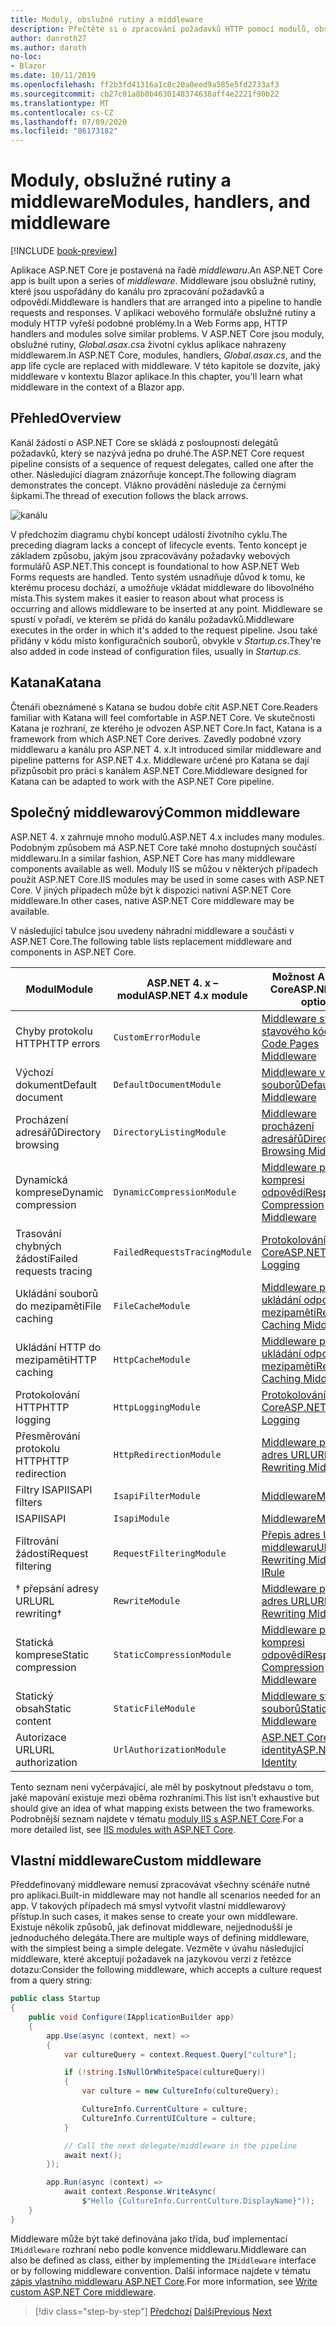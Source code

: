 ```yaml
---
title: Moduly, obslužné rutiny a middleware
description: Přečtěte si o zpracování požadavků HTTP pomocí modulů, obslužných rutin a middlewaru.
author: danroth27
ms.author: daroth
no-loc:
- Blazor
ms.date: 10/11/2019
ms.openlocfilehash: ff2b3fd41316a1c8c20a0eed9a585e5fd2733af3
ms.sourcegitcommit: cb27c01a8b0b4630148374638aff4e2221f90b22
ms.translationtype: MT
ms.contentlocale: cs-CZ
ms.lasthandoff: 07/09/2020
ms.locfileid: "86173182"
---
```

# <a name="modules-handlers-and-middleware"></a><span data-ttu-id="8ec43-103">Moduly, obslužné rutiny a middleware</span><span class="sxs-lookup"><span data-stu-id="8ec43-103">Modules, handlers, and middleware</span></span>

[!INCLUDE [book-preview](../../../includes/book-preview.md)]

<span data-ttu-id="8ec43-104">Aplikace ASP.NET Core je postavená na řadě *middlewaru*.</span><span class="sxs-lookup"><span data-stu-id="8ec43-104">An ASP.NET Core app is built upon a series of *middleware*.</span></span> <span data-ttu-id="8ec43-105">Middleware jsou obslužné rutiny, které jsou uspořádány do kanálu pro zpracování požadavků a odpovědí.</span><span class="sxs-lookup"><span data-stu-id="8ec43-105">Middleware is handlers that are arranged into a pipeline to handle requests and responses.</span></span> <span data-ttu-id="8ec43-106">V aplikaci webového formuláře obslužné rutiny a moduly HTTP vyřeší podobné problémy.</span><span class="sxs-lookup"><span data-stu-id="8ec43-106">In a Web Forms app, HTTP handlers and modules solve similar problems.</span></span> <span data-ttu-id="8ec43-107">V ASP.NET Core jsou moduly, obslužné rutiny, *Global.asax.cs*a životní cyklus aplikace nahrazeny middlewarem.</span><span class="sxs-lookup"><span data-stu-id="8ec43-107">In ASP.NET Core, modules, handlers, *Global.asax.cs*, and the app life cycle are replaced with middleware.</span></span> <span data-ttu-id="8ec43-108">V této kapitole se dozvíte, jaký middleware v kontextu Blazor aplikace.</span><span class="sxs-lookup"><span data-stu-id="8ec43-108">In this chapter, you'll learn what middleware in the context of a Blazor app.</span></span>

## <a name="overview"></a><span data-ttu-id="8ec43-109">Přehled</span><span class="sxs-lookup"><span data-stu-id="8ec43-109">Overview</span></span>

<span data-ttu-id="8ec43-110">Kanál žádostí o ASP.NET Core se skládá z posloupnosti delegátů požadavků, který se nazývá jedna po druhé.</span><span class="sxs-lookup"><span data-stu-id="8ec43-110">The ASP.NET Core request pipeline consists of a sequence of request delegates, called one after the other.</span></span> <span data-ttu-id="8ec43-111">Následující diagram znázorňuje koncept.</span><span class="sxs-lookup"><span data-stu-id="8ec43-111">The following diagram demonstrates the concept.</span></span> <span data-ttu-id="8ec43-112">Vlákno provádění následuje za černými šipkami.</span><span class="sxs-lookup"><span data-stu-id="8ec43-112">The thread of execution follows the black arrows.</span></span>

![kanálu](media/middleware/request-delegate-pipeline.png)

<span data-ttu-id="8ec43-114">V předchozím diagramu chybí koncept událostí životního cyklu.</span><span class="sxs-lookup"><span data-stu-id="8ec43-114">The preceding diagram lacks a concept of lifecycle events.</span></span> <span data-ttu-id="8ec43-115">Tento koncept je základem způsobu, jakým jsou zpracovávány požadavky webových formulářů ASP.NET.</span><span class="sxs-lookup"><span data-stu-id="8ec43-115">This concept is foundational to how ASP.NET Web Forms requests are handled.</span></span> <span data-ttu-id="8ec43-116">Tento systém usnadňuje důvod k tomu, ke kterému procesu dochází, a umožňuje vkládat middleware do libovolného místa.</span><span class="sxs-lookup"><span data-stu-id="8ec43-116">This system makes it easier to reason about what process is occurring and allows middleware to be inserted at any point.</span></span> <span data-ttu-id="8ec43-117">Middleware se spustí v pořadí, ve kterém se přidá do kanálu požadavků.</span><span class="sxs-lookup"><span data-stu-id="8ec43-117">Middleware executes in the order in which it's added to the request pipeline.</span></span> <span data-ttu-id="8ec43-118">Jsou také přidány v kódu místo konfiguračních souborů, obvykle v *Startup.cs*.</span><span class="sxs-lookup"><span data-stu-id="8ec43-118">They're also added in code instead of configuration files, usually in *Startup.cs*.</span></span>

## <a name="katana"></a><span data-ttu-id="8ec43-119">Katana</span><span class="sxs-lookup"><span data-stu-id="8ec43-119">Katana</span></span>

<span data-ttu-id="8ec43-120">Čtenáři obeznámené s Katana se budou dobře cítit ASP.NET Core.</span><span class="sxs-lookup"><span data-stu-id="8ec43-120">Readers familiar with Katana will feel comfortable in ASP.NET Core.</span></span> <span data-ttu-id="8ec43-121">Ve skutečnosti Katana je rozhraní, ze kterého je odvozen ASP.NET Core.</span><span class="sxs-lookup"><span data-stu-id="8ec43-121">In fact, Katana is a framework from which ASP.NET Core derives.</span></span> <span data-ttu-id="8ec43-122">Zavedly podobné vzory middlewaru a kanálu pro ASP.NET 4. x.</span><span class="sxs-lookup"><span data-stu-id="8ec43-122">It introduced similar middleware and pipeline patterns for ASP.NET 4.x.</span></span> <span data-ttu-id="8ec43-123">Middleware určené pro Katana se dají přizpůsobit pro práci s kanálem ASP.NET Core.</span><span class="sxs-lookup"><span data-stu-id="8ec43-123">Middleware designed for Katana can be adapted to work with the ASP.NET Core pipeline.</span></span>

## <a name="common-middleware"></a><span data-ttu-id="8ec43-124">Společný middlewarový</span><span class="sxs-lookup"><span data-stu-id="8ec43-124">Common middleware</span></span>

<span data-ttu-id="8ec43-125">ASP.NET 4. x zahrnuje mnoho modulů.</span><span class="sxs-lookup"><span data-stu-id="8ec43-125">ASP.NET 4.x includes many modules.</span></span> <span data-ttu-id="8ec43-126">Podobným způsobem má ASP.NET Core také mnoho dostupných součástí middlewaru.</span><span class="sxs-lookup"><span data-stu-id="8ec43-126">In a similar fashion, ASP.NET Core has many middleware components available as well.</span></span> <span data-ttu-id="8ec43-127">Moduly IIS se můžou v některých případech použít ASP.NET Core.</span><span class="sxs-lookup"><span data-stu-id="8ec43-127">IIS modules may be used in some cases with ASP.NET Core.</span></span> <span data-ttu-id="8ec43-128">V jiných případech může být k dispozici nativní ASP.NET Core middleware.</span><span class="sxs-lookup"><span data-stu-id="8ec43-128">In other cases, native ASP.NET Core middleware may be available.</span></span>

<span data-ttu-id="8ec43-129">V následující tabulce jsou uvedeny náhradní middleware a součásti v ASP.NET Core.</span><span class="sxs-lookup"><span data-stu-id="8ec43-129">The following table lists replacement middleware and components in ASP.NET Core.</span></span>

|<span data-ttu-id="8ec43-130">Modul</span><span class="sxs-lookup"><span data-stu-id="8ec43-130">Module</span></span>                 |<span data-ttu-id="8ec43-131">ASP.NET 4. x – modul</span><span class="sxs-lookup"><span data-stu-id="8ec43-131">ASP.NET 4.x module</span></span>           |<span data-ttu-id="8ec43-132">Možnost ASP.NET Core</span><span class="sxs-lookup"><span data-stu-id="8ec43-132">ASP.NET Core option</span></span>|
|-----------------------|-----------------------------|-------------------|
|<span data-ttu-id="8ec43-133">Chyby protokolu HTTP</span><span class="sxs-lookup"><span data-stu-id="8ec43-133">HTTP errors</span></span>            |`CustomErrorModule`          |[<span data-ttu-id="8ec43-134">Middleware stránky stavového kódu</span><span class="sxs-lookup"><span data-stu-id="8ec43-134">Status Code Pages Middleware</span></span>](/aspnet/core/fundamentals/error-handling#usestatuscodepages)|
|<span data-ttu-id="8ec43-135">Výchozí dokument</span><span class="sxs-lookup"><span data-stu-id="8ec43-135">Default document</span></span>       |`DefaultDocumentModule`      |[<span data-ttu-id="8ec43-136">Middleware výchozích souborů</span><span class="sxs-lookup"><span data-stu-id="8ec43-136">Default Files Middleware</span></span>](/aspnet/core/fundamentals/static-files#serve-a-default-document)|
|<span data-ttu-id="8ec43-137">Procházení adresářů</span><span class="sxs-lookup"><span data-stu-id="8ec43-137">Directory browsing</span></span>     |`DirectoryListingModule`     |[<span data-ttu-id="8ec43-138">Middleware procházení adresářů</span><span class="sxs-lookup"><span data-stu-id="8ec43-138">Directory Browsing Middleware</span></span>](/aspnet/core/fundamentals/static-files#enable-directory-browsing)|
|<span data-ttu-id="8ec43-139">Dynamická komprese</span><span class="sxs-lookup"><span data-stu-id="8ec43-139">Dynamic compression</span></span>    |`DynamicCompressionModule`   |[<span data-ttu-id="8ec43-140">Middleware pro kompresi odpovědí</span><span class="sxs-lookup"><span data-stu-id="8ec43-140">Response Compression Middleware</span></span>](/aspnet/core/performance/response-compression)|
|<span data-ttu-id="8ec43-141">Trasování chybných žádostí</span><span class="sxs-lookup"><span data-stu-id="8ec43-141">Failed requests tracing</span></span>|`FailedRequestsTracingModule`|[<span data-ttu-id="8ec43-142">Protokolování ASP.NET Core</span><span class="sxs-lookup"><span data-stu-id="8ec43-142">ASP.NET Core Logging</span></span>](/aspnet/core/fundamentals/logging/index#tracesource-provider)|
|<span data-ttu-id="8ec43-143">Ukládání souborů do mezipaměti</span><span class="sxs-lookup"><span data-stu-id="8ec43-143">File caching</span></span>           |`FileCacheModule`            |[<span data-ttu-id="8ec43-144">Middleware pro ukládání odpovědí do mezipaměti</span><span class="sxs-lookup"><span data-stu-id="8ec43-144">Response Caching Middleware</span></span>](/aspnet/core/performance/caching/middleware)|
|<span data-ttu-id="8ec43-145">Ukládání HTTP do mezipaměti</span><span class="sxs-lookup"><span data-stu-id="8ec43-145">HTTP caching</span></span>           |`HttpCacheModule`            |[<span data-ttu-id="8ec43-146">Middleware pro ukládání odpovědí do mezipaměti</span><span class="sxs-lookup"><span data-stu-id="8ec43-146">Response Caching Middleware</span></span>](/aspnet/core/performance/caching/middleware)|
|<span data-ttu-id="8ec43-147">Protokolování HTTP</span><span class="sxs-lookup"><span data-stu-id="8ec43-147">HTTP logging</span></span>           |`HttpLoggingModule`          |[<span data-ttu-id="8ec43-148">Protokolování ASP.NET Core</span><span class="sxs-lookup"><span data-stu-id="8ec43-148">ASP.NET Core Logging</span></span>](/aspnet/core/fundamentals/logging/index)|
|<span data-ttu-id="8ec43-149">Přesměrování protokolu HTTP</span><span class="sxs-lookup"><span data-stu-id="8ec43-149">HTTP redirection</span></span>       |`HttpRedirectionModule`      |[<span data-ttu-id="8ec43-150">Middleware pro přepis adres URL</span><span class="sxs-lookup"><span data-stu-id="8ec43-150">URL Rewriting Middleware</span></span>](/aspnet/core/fundamentals/url-rewriting)|
|<span data-ttu-id="8ec43-151">Filtry ISAPI</span><span class="sxs-lookup"><span data-stu-id="8ec43-151">ISAPI filters</span></span>          |`IsapiFilterModule`          |[<span data-ttu-id="8ec43-152">Middleware</span><span class="sxs-lookup"><span data-stu-id="8ec43-152">Middleware</span></span>](/aspnet/core/fundamentals/middleware/index)|
|<span data-ttu-id="8ec43-153">ISAPI</span><span class="sxs-lookup"><span data-stu-id="8ec43-153">ISAPI</span></span>                  |`IsapiModule`                |[<span data-ttu-id="8ec43-154">Middleware</span><span class="sxs-lookup"><span data-stu-id="8ec43-154">Middleware</span></span>](/aspnet/core/fundamentals/middleware/index)|
|<span data-ttu-id="8ec43-155">Filtrování žádostí</span><span class="sxs-lookup"><span data-stu-id="8ec43-155">Request filtering</span></span>      |`RequestFilteringModule`     |[<span data-ttu-id="8ec43-156">Přepis adres URL IRule middlewaru</span><span class="sxs-lookup"><span data-stu-id="8ec43-156">URL Rewriting Middleware IRule</span></span>](/aspnet/core/fundamentals/url-rewriting#irule-based-rule)|
|<span data-ttu-id="8ec43-157">&#8224; přepsání adresy URL</span><span class="sxs-lookup"><span data-stu-id="8ec43-157">URL rewriting&#8224;</span></span>   |`RewriteModule`              |[<span data-ttu-id="8ec43-158">Middleware pro přepis adres URL</span><span class="sxs-lookup"><span data-stu-id="8ec43-158">URL Rewriting Middleware</span></span>](/aspnet/core/fundamentals/url-rewriting)|
|<span data-ttu-id="8ec43-159">Statická komprese</span><span class="sxs-lookup"><span data-stu-id="8ec43-159">Static compression</span></span>     |`StaticCompressionModule`    |[<span data-ttu-id="8ec43-160">Middleware pro kompresi odpovědí</span><span class="sxs-lookup"><span data-stu-id="8ec43-160">Response Compression Middleware</span></span>](/aspnet/core/performance/response-compression)|
|<span data-ttu-id="8ec43-161">Statický obsah</span><span class="sxs-lookup"><span data-stu-id="8ec43-161">Static content</span></span>         |`StaticFileModule`           |[<span data-ttu-id="8ec43-162">Middleware statických souborů</span><span class="sxs-lookup"><span data-stu-id="8ec43-162">Static File Middleware</span></span>](/aspnet/core/fundamentals/static-files)|
|<span data-ttu-id="8ec43-163">Autorizace URL</span><span class="sxs-lookup"><span data-stu-id="8ec43-163">URL authorization</span></span>      |`UrlAuthorizationModule`     |[<span data-ttu-id="8ec43-164">ASP.NET Core identity</span><span class="sxs-lookup"><span data-stu-id="8ec43-164">ASP.NET Core Identity</span></span>](/aspnet/core/security/authentication/identity)|

<span data-ttu-id="8ec43-165">Tento seznam není vyčerpávající, ale měl by poskytnout představu o tom, jaké mapování existuje mezi oběma rozhraními.</span><span class="sxs-lookup"><span data-stu-id="8ec43-165">This list isn't exhaustive but should give an idea of what mapping exists between the two frameworks.</span></span> <span data-ttu-id="8ec43-166">Podrobnější seznam najdete v tématu [moduly IIS s ASP.NET Core](/aspnet/core/host-and-deploy/iis/modules).</span><span class="sxs-lookup"><span data-stu-id="8ec43-166">For a more detailed list, see [IIS modules with ASP.NET Core](/aspnet/core/host-and-deploy/iis/modules).</span></span>

## <a name="custom-middleware"></a><span data-ttu-id="8ec43-167">Vlastní middleware</span><span class="sxs-lookup"><span data-stu-id="8ec43-167">Custom middleware</span></span>

<span data-ttu-id="8ec43-168">Předdefinovaný middleware nemusí zpracovávat všechny scénáře nutné pro aplikaci.</span><span class="sxs-lookup"><span data-stu-id="8ec43-168">Built-in middleware may not handle all scenarios needed for an app.</span></span> <span data-ttu-id="8ec43-169">V takových případech má smysl vytvořit vlastní middlewarový přístup.</span><span class="sxs-lookup"><span data-stu-id="8ec43-169">In such cases, it makes sense to create your own middleware.</span></span> <span data-ttu-id="8ec43-170">Existuje několik způsobů, jak definovat middleware, nejjednodušší je jednoduchého delegáta.</span><span class="sxs-lookup"><span data-stu-id="8ec43-170">There are multiple ways of defining middleware, with the simplest being a simple delegate.</span></span> <span data-ttu-id="8ec43-171">Vezměte v úvahu následující middleware, které akceptují požadavek na jazykovou verzi z řetězce dotazu:</span><span class="sxs-lookup"><span data-stu-id="8ec43-171">Consider the following middleware, which accepts a culture request from a query string:</span></span>

```csharp
public class Startup
{
    public void Configure(IApplicationBuilder app)
    {
        app.Use(async (context, next) =>
        {
            var cultureQuery = context.Request.Query["culture"];

            if (!string.IsNullOrWhiteSpace(cultureQuery))
            {
                var culture = new CultureInfo(cultureQuery);

                CultureInfo.CurrentCulture = culture;
                CultureInfo.CurrentUICulture = culture;
            }

            // Call the next delegate/middleware in the pipeline
            await next();
        });

        app.Run(async (context) =>
            await context.Response.WriteAsync(
                $"Hello {CultureInfo.CurrentCulture.DisplayName}"));
    }
}
```

<span data-ttu-id="8ec43-172">Middleware může být také definována jako třída, buď implementací `IMiddleware` rozhraní nebo podle konvence middlewaru.</span><span class="sxs-lookup"><span data-stu-id="8ec43-172">Middleware can also be defined as class, either by implementing the `IMiddleware` interface or by following middleware convention.</span></span> <span data-ttu-id="8ec43-173">Další informace najdete v tématu [zápis vlastního middlewaru ASP.NET Core](/aspnet/core/fundamentals/middleware/write).</span><span class="sxs-lookup"><span data-stu-id="8ec43-173">For more information, see [Write custom ASP.NET Core middleware](/aspnet/core/fundamentals/middleware/write).</span></span>

>[!div class="step-by-step"]
><span data-ttu-id="8ec43-174">[Předchozí](data.md) 
> [Další](config.md)</span><span class="sxs-lookup"><span data-stu-id="8ec43-174">[Previous](data.md)
[Next](config.md)</span></span>
